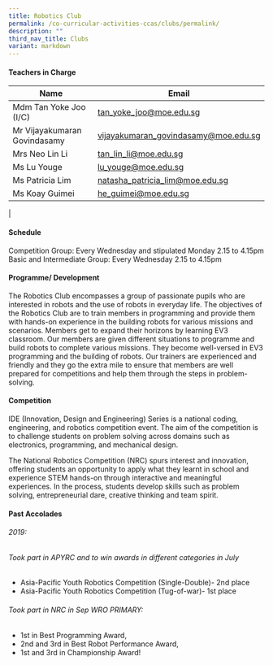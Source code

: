 ```yaml
---
title: Robotics Club
permalink: /co-curricular-activities-ccas/clubs/permalink/
description: ""
third_nav_title: Clubs
variant: markdown
---
```

#### **Teachers in Charge**


| Name | Email |
| -------- | -------- | 
|	Mdm Tan Yoke Joo (I/C)|	[tan_yoke_joo@moe.edu.sg](mailto:tan_yoke_joo@moe.edu.sg)	|		
|	Mr Vijayakumaran Govindasamy |	[vijayakumaran_govindasamy@moe.edu.sg](mailto:vijayakumaran_govindasamy@moe.edu.sg)	|		
|	Mrs Neo Lin Li 	|	[tan_lin_li@moe.edu.sg](mailto:tan_lin_li@moe.edu.sg)	|		
|	Ms Lu Youge 	|	[lu_youge@moe.edu.sg](mailto:lu_youge@moe.edu.sg)	|		
|	Ms Patricia Lim	|	[natasha_patricia_lim@moe.edu.sg](mailto:natasha_patricia_lim@moe.edu.sg)|		
|	Ms Koay Guimei	|[he_guimei@moe.edu.sg](mailto:he_guimei@moe.edu.sg) |		
|

#### **Schedule**
Competition Group: Every Wednesday and stipulated Monday 2.15 to 4.15pm<br>
Basic and Intermediate Group: Every Wednesday 2.15 to 4.15pm

#### **Programme/ Development**

The Robotics Club encompasses a group of passionate pupils who are interested in robots and the use of robots in everyday life.
The objectives of the Robotics Club are to train members in programming and provide them with hands-on experience in the building robots for various missions and scenarios. Members get to expand their horizons by learning EV3 classroom. Our members are given different situations to programme and build robots to complete various missions. They become well-versed in EV3 programming and the building of robots. Our trainers are experienced and friendly and they go the extra mile to ensure that members are well prepared for competitions and help them through the steps in problem-solving.


#### **Competition**
IDE (Innovation, Design and Engineering) Series is a national coding, engineering, and robotics competition event. The aim of the competition is to challenge students on problem solving across domains such as electronics, programming, and mechanical design. 

The National Robotics Competition (NRC) spurs interest and innovation, offering students an opportunity to apply what they learnt in school and experience STEM hands-on through interactive and meaningful experiences. In the process, students develop skills such as problem solving, entrepreneurial dare, creative thinking and team spirit.



#### **Past Accolades**

###### 2019:
###### Took part in APYRC and to win awards in different categories in July
-	Asia-Pacific Youth Robotics Competition (Single-Double)- 2nd place
-	Asia-Pacific Youth Robotics Competition (Tug-of-war)- 1st place
###### Took part in NRC in Sep WRO PRIMARY: 
-	1st in Best Programming Award, 
-	2nd and 3rd in Best Robot Performance Award, 
-	1st and 3rd in Championship Award!

<br>